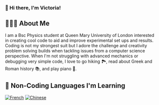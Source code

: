 ### 👋 Hi there, I'm Victoria!

## 👩🏻‍💻 About Me
I am a Bsc Physics student at Queen Mary University of London interested in creating cool code to aid and improve experimental set ups and results. Coding is not my strongest suit but I adore the challenge and creativity problem solving builds when tackling issues from a computer science perspective. 
When I'm not struggling with advanced mechanics or debugging very simple code, I love to go hiking 🏞️, read about Greek and Roman history 📚, and play piano 🎹. 

## 🌱 Non-Coding Languages I'm Learning

[![French](https://d35aaqx5ub95lt.cloudfront.net/images/flags/ic_flag_france.png)](https://www.duolingo.com/profile/plm786)
[![Chinese](https://d35aaqx5ub95lt.cloudfront.net/images/flags/ic_flag_china.png)](https://www.duolingo.com/profile/plm786)

